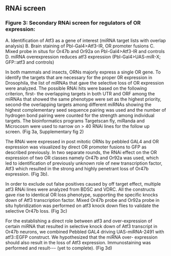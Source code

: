 ## RNAi screen

### Figure 3: Secondary RNAi screen for regulators of OR expression:
A. Identification of Atf3 as a gene of interest (miRNA target lists with overlap analysis)
B. Brain staining of Pbl-Gal4>Atf3-IR, OR promoter fusions
C. Mixed probe in situs for Or47b and Or92a on Pbl-Gal4>Atf3-IR and controls
D. miRNA overexpression reduces atf3 expression (Pbl-Gal4>UAS-miR-X; GFP::atf3 and controls)

In both mammals and insects, ORNs majorly express a single OR gene. To identify the targets that are necessary for the proper 0R expression in Drosophila, the list of miRNAs that gave the selective loss of OR expression were analyzed. The possible RNAi hits were based on the
following criterion, first- the overlapping targets in both UTR and ORF among the miRNAs that showed the same phenotype were set as the highest priority, second-the overlapping targets among different miRNAs showing the highest complementary seed sequence pairing was used and  the number of hydrogen bond pairing were counted for the strength among individual targets. The bioinformatics programs Targetscan fly, miRanda and Microcosm were used to narrow on > 40 RNAi lines for the follow up screen. (Fig 3a, Supplementary fig 2)

The RNAi were expressed in post mitotic ORNs by pebbled GAL4 and OR expression was visualized by direct OR promoter fusions to GFP as described previously. In two separate rounds, the RNAi effect on the OR expression of two OR classes namely Or47b and Or92a was used, which led to identification of previously unknown role of new transcription factor, Atf3 which resulted in the strong and highly penetrant loss of Or47b expression. (Fig 3b). 

In order to exclude out false positives caused by off target effect, multiple atf3 RNAi lines were analyzed from BDSC and VDRC.  All the constructs gave rise to identical OR loss phenotype, supporting the specific knocks down of Atf3 transcription factor. Mixed Or47b probe
and Or92a probe in situ hybridization was performed on atf3 knock down flies to validate the selective Or47b loss. (Fig 3c)

For the establishing a direct role between atf3 and over-expression of certain miRNA  that resulted in  selective knock down of Atf3 transcript in Or47b neurons, we combined Pebbled GAL4 driving UAS-miRNA-2491 with atf3::EGFP construct. We hypothesized that the miRNA over- expression should also result in the loss of Atf3 expression. Immunostaining was performed and result--- (yet to complete). (Fig 3d)

